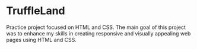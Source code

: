 # TruffleLand

Practice project focused on HTML and CSS. The main goal of this project was to enhance my skills in creating responsive and visually appealing web pages using HTML and CSS.
